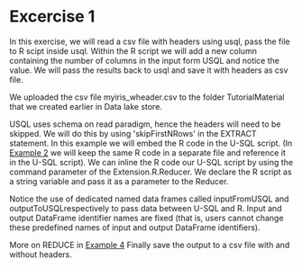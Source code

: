 # Excercise 1

In this exercise, we will read a csv file with headers using usql, pass the file to R scipt inside usql. Within the R script we will add a new column containing the number of columns in the input form USQL and notice the value. We will pass the results back to usql and save it with headers as csv file.

We uploaded the csv file myiris_wheader.csv to the folder TutorialMaterial that we created earlier in Data lake store.

USQL uses schema on read paradigm, hence the headers will need to be skipped. We will do this by using 'skipFirstNRows' in the EXTRACT statement.
In this example we will embed the R code in the U-SQL script. (In [Example 2](../Example2/) we will keep the same R code in a separate file and reference it in the U-SQL script). We can inline the R code our U-SQL script by using the command parameter of the Extension.R.Reducer. We declare the R script as a string variable and pass it as a parameter to the Reducer.

Notice the use of dedicated named data frames called inputFromUSQL and outputToUSQLrespectively to pass data between U-SQL and R. Input and output DataFrame identifier names are fixed (that is, users cannot change these predefined names of input and output DataFrame identifiers).

More on REDUCE in [Example 4](../Example4/)
Finally save the output to a csv file with and without headers.


